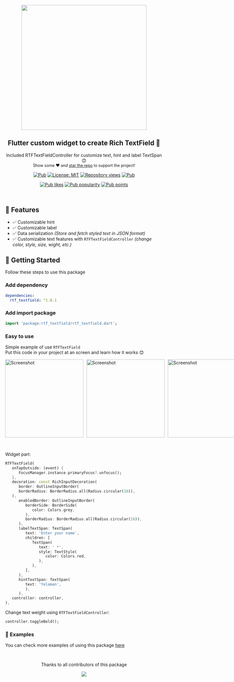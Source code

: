 <div align="center">
<p align="center">
    <a href="https://github.com/K1yoshiSho/rtf_textfield" align="center">
        <img src="https://github.com/K1yoshiSho/rtf_textfield/blob/main/assets/images/rich_text_field.png?raw=true" width="400px">
    </a>
</p>
</div>

<h2 align="center"> Flutter custom widget to create Rich TextField 🚀 </h2>

<p align="center">
Included RTFTextFieldController for customize text, hint and label TextSpan 😊
   <br>
   <span style="font-size: 0.9em"> Show some ❤️ and <a href="https://github.com/K1yoshiSho/rtf_textfield.git">star the repo</a> to support the project! </span>
</p>

<p align="center">
  <a href="https://pub.dev/packages/rtf_textfield"><img src="https://img.shields.io/pub/v/rtf_textfield.svg" alt="Pub"></a>
  <a href="https://opensource.org/licenses/MIT"><img src="https://img.shields.io/badge/license-MIT-blue.svg" alt="License: MIT"></a>
  <a href="https://github.com/K1yoshiSho/rtf_textfield"><img src="https://hits.dwyl.com/K1yoshiSho/rtf_textfield.svg?style=flat" alt="Repository views"></a>
  <a href="https://github.com/K1yoshiSho/rtf_textfield"><img src="https://img.shields.io/github/stars/K1yoshiSho/rtf_textfield?style=social" alt="Pub"></a>
</p>
<p align="center">
  <a href="https://pub.dev/packages/rtf_textfield/score"><img src="https://img.shields.io/pub/likes/rtf_textfield?logo=flutter" alt="Pub likes"></a>
  <a href="https://pub.dev/packages/rtf_textfield/score"><img src="https://img.shields.io/pub/popularity/rtf_textfield?logo=flutter" alt="Pub popularity"></a>
  <a href="https://pub.dev/packages/rtf_textfield/score"><img src="https://img.shields.io/pub/points/rtf_textfield?logo=flutter" alt="Pub points"></a>
</p>

<br>

## 📌 Features

- ✅ Customizable hint
- ✅ Customizable label
- ✅ Data serialization *(Store and fetch styled text in JSON format)*
- ✅ Customizable text features with `RTFTextFieldController` *(change color, style, size, wight, etc.)*

## 📌 Getting Started
Follow these steps to use this package

### Add dependency

```yaml
dependencies:
  rtf_textfield: ^1.0.1
```

### Add import package

```dart
import 'package:rtf_textfield/rtf_textfield.dart';
```

### Easy to use
Simple example of use `RTFTextField`<br>
Put this code in your project at an screen and learn how it works 😊

<div style="display: flex; flex-direction: row; align-items: flex-start; justify-content: flex-start;">
  <img src="https://github.com/K1yoshiSho/rtf_textfield/blob/main/assets/images/screenshot1.png?raw=true" 
  alt="Screenshot" width="250" style="margin-right: 10px;"/>
    <img src="https://github.com/K1yoshiSho/rtf_textfield/blob/main/assets/images/screenshot2.png?raw=true" 
  alt="Screenshot" width="250" style="margin-right: 10px;"/>
      <img src="https://github.com/K1yoshiSho/rtf_textfield/blob/main/assets/images/screenshot3.png?raw=true" 
  alt="Screenshot" width="250" style="margin-right: 10px;"/>
</div>

&nbsp;

Widget part:
```dart
RTFTextField(
   onTapOutside: (event) {
      FocusManager.instance.primaryFocus?.unfocus();
   },
   decoration: const RichInputDecoration(
      border: OutlineInputBorder(
      borderRadius: BorderRadius.all(Radius.circular(16)),
   ),
      enabledBorder: OutlineInputBorder(
         borderSide: BorderSide(
            color: Colors.grey,
         ),
         borderRadius: BorderRadius.all(Radius.circular(16)),
      ),
      labelTextSpan: TextSpan(
         text: 'Enter your name',
         children: [
            TextSpan(
               text: ' *',
               style: TextStyle(
                  color: Colors.red,
               ),
            ),
         ],
      ),
      hintTextSpan: TextSpan(
         text: 'Yelaman',
         ),
      ),
   controller: controller,
),
```

Change text weight using `RTFTextFieldController`:

```dart
controller.toggleBold();
```


### 📌 Examples
You can check more examples of using this package [here](example/lib)

<br>
<div align="center" >
  <p>Thanks to all contributors of this package</p>
  <a href="https://github.com/K1yoshiSho/rtf_textfield/graphs/contributors">
    <img src="https://contrib.rocks/image?repo=K1yoshiSho/rtf_textfield" />
  </a>
</div>
<br>